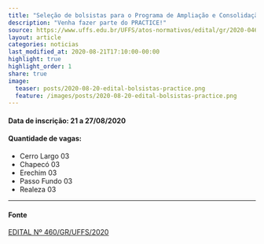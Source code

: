 ```yaml
---
title: "Seleção de bolsistas para o Programa de Ampliação e Consolidação de Tecnologias e Inovação no Contexto Educacional."
description: "Venha fazer parte do PRACTICE!"
source: https://www.uffs.edu.br/UFFS/atos-normativos/edital/gr/2020-0460
layout: article
categories: noticias
last_modified_at: 2020-08-21T17:10:00-00:00
highlight: true
highlight_order: 1
share: true
image:
  teaser: posts/2020-08-20-edital-bolsistas-practice.png
  feature: /images/posts/2020-08-20-edital-bolsistas-practice.png
---
```


#### Data de inscrição: 21 a 27/08/2020

#### Quantidade de vagas:
- Cerro Largo 03
- Chapecó 03
- Erechim 03
- Passo Fundo 03
- Realeza 03

---
#### Fonte
[EDITAL Nº 460/GR/UFFS/2020]({{page.source}})
